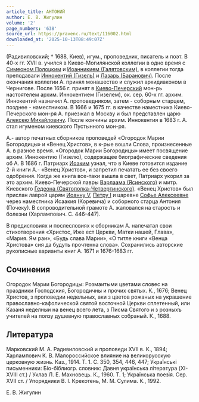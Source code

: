 ```yaml
---
article_title: АНТОНИЙ
author: Е. В. Жигулин
volume: '2'
page_numbers: '638'
source_url: https://pravenc.ru/text/116002.html
downloaded_at: '2025-10-13T08:49:07Z'
---
```


(Радивиловский; † 1688, Киев), игум., проповедник, писатель и поэт. В 40-х гг. XVII в. учился в Киево-Могилянской коллегии в одно время с [Симеоном Полоцким](<https://pravenc.ru/text/Симеон Полоцкий.html>) и [Иоанникием (Галятовским)](<https://pravenc.ru/text/Иоанникием (Галятовским).html>), в коллегии тогда преподавали [Иннокентий (Гизель)](<https://pravenc.ru/text/Иннокентий (Гизель).html>) и [Лазарь (Баранович)](<https://pravenc.ru/text/Лазарь (Баранович).html>). После окончания коллегии А. принял монашество и служил архидиаконом в Чернигове. После 1656 г. принят в [Киево-Печерский](https://pravenc.ru/text/Киево-Печерский.html) мон-рь настоятелем архим. Иннокентием (Гизелем), ок. сер. 60-х гг. архим. Иннокентий назначил А. проповедником, затем - соборным старцем, позднее - наместником. В 1666 и 1675 гг. в качестве наместника Киево-Печерского мон-ря А. приезжал в Москву и был представлен царю [Алексею Михайловичу](<https://pravenc.ru/text/Алексей Михайлович.html>). После кончины архим. Иннокентия в 1683 г. А. стал игуменом киевского Пустынного мон-ря.

А.- автор печатных сборников проповедей «Огородок Марии Богородицы» и «Венец Христов», в к-рые вошли Слова, произнесенные А. в разное время. «Огородок Марии Богородицы» имеет посвящение архим. Иннокентию (Гизелю), содержащее биографические сведения об А. В 1686 г. Патриарх [Иоаким](https://pravenc.ru/text/Иоаким.html) узнал, что в Киеве готовится издание 2-й книги А.- «Венец Христов», и запретил печатать ее без своего одобрения. Когда же книга все-таки вышла в свет, Патриарх укорил за это архим. Киево-Печерской лавры [Варлаама (Ясинского)](https://pravenc.ru/text/ВАРЛААМ.html) и митр. Киевского [Гедеона (Святополка-Четвертинского)](<https://pravenc.ru/text/Гедеона (Святополка-Четвертинского).html>). «Венец Христов» был прислан лаврой царям [Иоанну V](<https://pravenc.ru/text/Иоанну V.html>), [Петру I](<https://pravenc.ru/text/Петр I Алексеевич.html>) и царевне [Софье Алексеевне](<https://pravenc.ru/text/Софье Алексеевне.html>) через наместника Исаакия (Коревича) и соборного старца Антония (Почеку). В сопроводительной грамоте А. жаловался на старость и болезни (Харлампович. С. 446-447).

В предисловиях и послесловиях к сборникам А. напечатал свои стихотворения «Христос, Иже ест Церкви, Матки нашей, Глава», «Мария. Ям раи», «Будь слава Марии», «О титле книги «Венца Христова» сия да будуть прочтенна слова». Сохранились авторские рукописные варианты книг А. 1671 и 1676-1683 гг.

## Сочинения

Огородок Марии Богородицы: Розмаитыми цветами словес на праздники Господския, Богородичны и прочих святых. К., 1676; Венец Христов, з проповедии недельных, аки з цветов рожаных на украшение православно-кафолической святой восточной Церкви сплетенный, или Казаня неделныи на венец всего лета, з Писма Святого и з розныхъ учителей на ползу душевную православных собраный. К., 1688.

## Литература

Марковский М. А. Радивиловский и проповеди XVII в. К., 1894; Харлампович К. В. Малороссийское влияние на великорусскую церковную жизнь. Каз., 1914. Т. 1. С. 350, 354, 446, 447; Украïнськi письменники: Бiо-бiблиогр. словник: Давня украïнська лiтература (XI-XVIII ст.) / Уклав Л. Е. Махновець. К., 1960. Т. 1; Украïнська поезiя. Сер. XVII ст. / Упорядники В. I. Крекотень, М. М. Сулима. К., 1992.

Е. В. Жигулин

